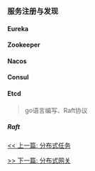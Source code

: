 ### 服务注册与发现

#### Eureka

#### Zookeeper

#### Nacos

#### Consul

#### Etcd

> go语言编写、Raft协议

##### Raft


[<< 上一篇: 分布式任务](4-分布式/分布式任务.md)

[>> 下一篇: 分布式网关](4-分布式/分布式网关.md)
